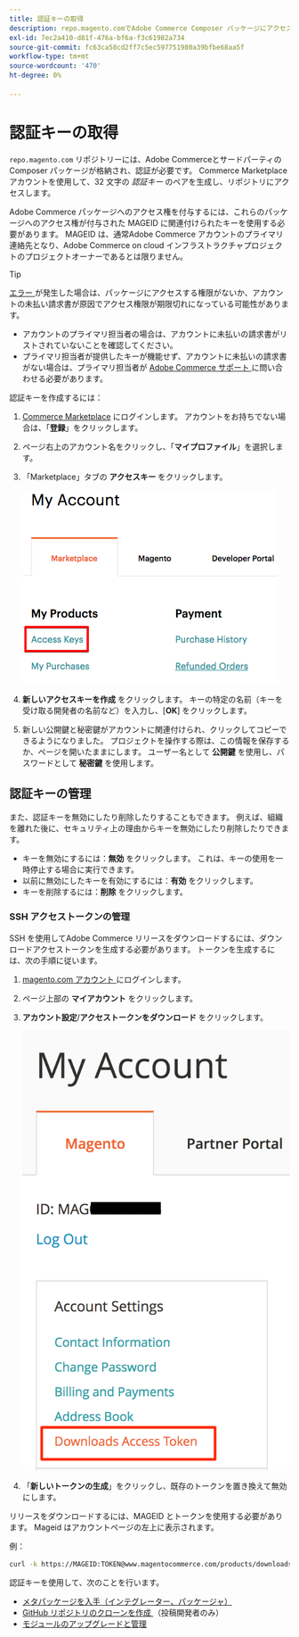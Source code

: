 ```yaml
---
title: 認証キーの取得
description: repo.magento.comでAdobe Commerce Composer パッケージにアクセスするための資格情報を取得するには、次の手順に従います。
exl-id: 7ec2a410-d81f-476a-bf6a-f3c61982a734
source-git-commit: fc63ca58cd2ff7c5ec597751980a39bfbe68aa5f
workflow-type: tm+mt
source-wordcount: '470'
ht-degree: 0%

---
```


# 認証キーの取得

`repo.magento.com` リポジトリーには、Adobe Commerceとサードパーティの Composer パッケージが格納され、認証が必要です。 Commerce Marketplace アカウントを使用して、32 文字の *認証キー* のペアを生成し、リポジトリにアクセスします。

Adobe Commerce パッケージへのアクセス権を付与するには、これらのパッケージへのアクセス権が付与された MAGEID に関連付けられたキーを使用する必要があります。 MAGEID は、通常Adobe Commerce アカウントのプライマリ連絡先となり、Adobe Commerce on cloud インフラストラクチャプロジェクトのプロジェクトオーナーであるとは限りません。

>[!TIP]
>
>[ エラー ](https://experienceleague.adobe.com/docs/commerce-knowledge-base/kb/troubleshooting/deployment/magento-commerce-cloud-repo-could-not-be-accessed-403-forbidden-or-404-not-found-error-when-deploying.html) が発生した場合は、パッケージにアクセスする権限がないか、アカウントの未払い請求書が原因でアクセス権限が期限切れになっている可能性があります。
>
>* アカウントのプライマリ担当者の場合は、アカウントに未払いの請求書がリストされていないことを確認してください。
>* プライマリ担当者が提供したキーが機能せず、アカウントに未払いの請求書がない場合は、プライマリ担当者が [Adobe Commerce サポート ](https://experienceleague.adobe.com/docs/commerce-knowledge-base/kb/help-center-guide/magento-help-center-user-guide.html#submit-ticket) に問い合わせる必要があります。

認証キーを作成するには：

1. [Commerce Marketplace](https://commercemarketplace.adobe.com/) にログインします。 アカウントをお持ちでない場合は、「**登録**」をクリックします。

1. ページ右上のアカウント名をクリックし、「**マイプロファイル**」を選択します。

1. 「Marketplace」タブの **アクセスキー** をクリックします。

   ![Commerce Marketplaceの安全なアクセスキーの取得 ](../../assets/installation/cloud_access-key.png)

1. **新しいアクセスキーを作成** をクリックします。 キーの特定の名前（キーを受け取る開発者の名前など）を入力し、[**OK**] をクリックします。

1. 新しい公開鍵と秘密鍵がアカウントに関連付けられ、クリックしてコピーできるようになりました。 プロジェクトを操作する際は、この情報を保存するか、ページを開いたままにします。 ユーザー名として **公開鍵** を使用し、パスワードとして **秘密鍵** を使用します。

## 認証キーの管理

また、認証キーを無効にしたり削除したりすることもできます。 例えば、組織を離れた後に、セキュリティ上の理由からキーを無効にしたり削除したりできます。

* キーを無効にするには：**無効** をクリックします。 これは、キーの使用を一時停止する場合に実行できます。
* 以前に無効にしたキーを有効にするには：**有効** をクリックします。
* キーを削除するには：**削除** をクリックします。

### SSH アクセストークンの管理

SSH を使用してAdobe Commerce リリースをダウンロードするには、ダウンロードアクセストークンを生成する必要があります。 トークンを生成するには、次の手順に従います。

1. [magento.com アカウント ](https://account.magento.com/customer/account/login) にログインします。
1. ページ上部の **マイアカウント** をクリックします。
1. **アカウント設定**/**アクセストークンをダウンロード** をクリックします。

   ![ キーへのアクセス ](../../assets/installation/connect_keys1.png)

1. 「**新しいトークンの生成**」をクリックし、既存のトークンを置き換えて無効にします。

リリースをダウンロードするには、MAGEID とトークンを使用する必要があります。 Mageid はアカウントページの左上に表示されます。

例：

```bash
curl -k https://MAGEID:TOKEN@www.magentocommerce.com/products/downloads/info/help
```

認証キーを使用して、次のことを行います。

* [メタパッケージを入手（インテグレーター、パッケージャ）](../composer.md)
* [GitHub リポジトリのクローンを作成 ](https://developer.adobe.com/commerce/contributor/guides/install/clone-repository/) （投稿開発者のみ）
* [モジュールのアップグレードと管理](../../upgrade/modules/upgrade.md)
